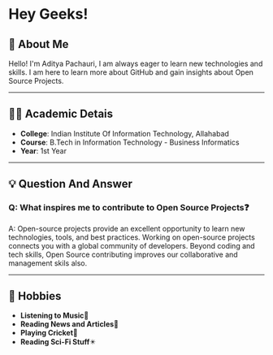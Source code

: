 # **Hey Geeks!**

## 👋 About Me
Hello! I'm Aditya Pachauri, I am always eager to learn new technologies and skills. I am here to learn more about GitHub and gain insights about Open Source Projects.

---
## 👨‍🎓 Academic Detais
- **College**: Indian Institute Of Information Technology, Allahabad
- **Course**: B.Tech in Information Technology - Business Informatics
- **Year**: 1st Year

---
## 💡 Question And Answer
### Q: What inspires me to contribute to Open Source Projects❓
A: Open-source projects provide an excellent opportunity to learn new technologies, tools, 
and best practices. Working on open-source projects connects you with a global community of developers. Beyond coding and tech skills, Open Source contributing improves our collaborative
and management skils also.

---
## 🌟 Hobbies
- **Listening to Music**🎵
- **Reading News and Articles**📖
- **Playing Cricket**🏏
- **Reading Sci-Fi Stuff**✴️


 
